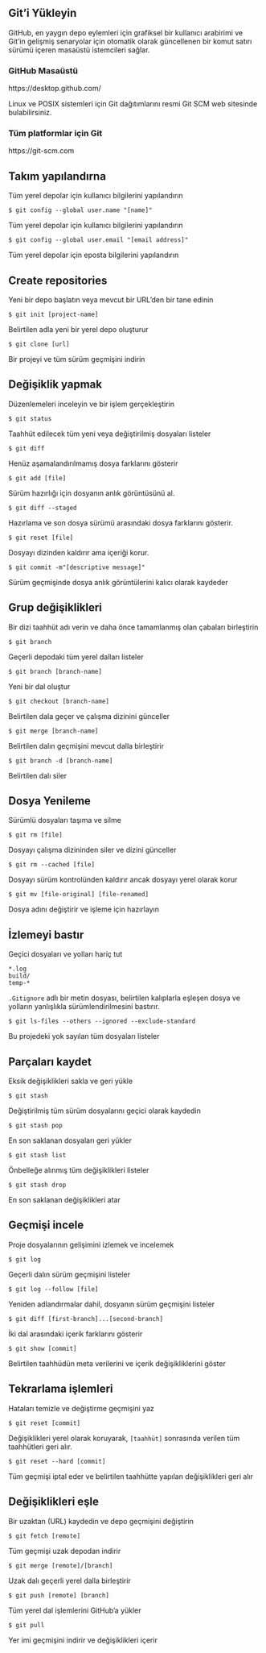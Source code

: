 <div class="col-md-6">
    
<h2 id="giti-yükleyin">Git’i Yükleyin</h2>
<p>GitHub, en yaygın depo eylemleri için grafiksel bir kullanıcı arabirimi ve Git’in gelişmiş senaryolar için otomatik olarak güncellenen bir komut satırı sürümü içeren masaüstü istemcileri sağlar.</p>

<h3 id="github-masaüstü">GitHub Masaüstü</h3>
<p>https://desktop.github.com/</p>

<p>Linux ve POSIX sistemleri için Git dağıtımlarını resmi Git SCM web sitesinde bulabilirsiniz.</p>

<h3 id="tüm-platformlar-için-git">Tüm platformlar için Git</h3>
<p>https://git-scm.com</p>

<h2 id="takım-yapılandırna">Takım yapılandırna</h2>
<p>Tüm yerel depolar için kullanıcı bilgilerini yapılandırın</p>

<p><code class="language-plaintext highlighter-rouge">$ git config --global user.name "[name]"</code></p>

<p>Tüm yerel depolar için kullanıcı bilgilerini yapılandırın</p>

<p><code class="language-plaintext highlighter-rouge">$ git config --global user.email "[email address]"</code></p>

<p>Tüm yerel depolar için eposta bilgilerini yapılandırın</p>

<h2 id="create-repositories">Create repositories</h2>
<p>Yeni bir depo başlatın veya mevcut bir URL’den bir tane edinin</p>

<p><code class="language-plaintext highlighter-rouge">$ git init [project-name]</code></p>

<p>Belirtilen adla yeni bir yerel depo oluşturur</p>

<p><code class="language-plaintext highlighter-rouge">$ git clone [url]</code></p>

<p>Bir projeyi ve tüm sürüm geçmişini indirin</p>


</div>

<div class="col-md-6">
    
<h2 id="değişiklik-yapmak">Değişiklik yapmak</h2>
<p>Düzenlemeleri inceleyin ve bir işlem gerçekleştirin</p>

<p><code class="language-plaintext highlighter-rouge">$ git status</code></p>

<p>Taahhüt edilecek tüm yeni veya değiştirilmiş dosyaları listeler</p>

<p><code class="language-plaintext highlighter-rouge">$ git diff</code></p>

<p>Henüz aşamalandırılmamış dosya farklarını gösterir</p>

<p><code class="language-plaintext highlighter-rouge">$ git add [file]</code></p>

<p>Sürüm hazırlığı için dosyanın anlık görüntüsünü al.</p>

<p><code class="language-plaintext highlighter-rouge">$ git diff --staged</code></p>

<p>Hazırlama ve son dosya sürümü arasındaki dosya farklarını gösterir.</p>

<p><code class="language-plaintext highlighter-rouge">$ git reset [file]</code></p>

<p>Dosyayı dizinden kaldırır ama içeriği korur.</p>

<p><code class="language-plaintext highlighter-rouge">$ git commit -m"[descriptive message]"</code></p>

<p>Sürüm geçmişinde dosya anlık görüntülerini kalıcı olarak kaydeder</p>

<h2 id="grup-değişiklikleri">Grup değişiklikleri</h2>
<p>Bir dizi taahhüt adı verin ve daha önce tamamlanmış olan çabaları birleştirin</p>

<p><code class="language-plaintext highlighter-rouge">$ git branch</code></p>

<p>Geçerli depodaki tüm yerel dalları listeler</p>

<p><code class="language-plaintext highlighter-rouge">$ git branch [branch-name]</code></p>

<p>Yeni bir dal oluştur</p>

<p><code class="language-plaintext highlighter-rouge">$ git checkout [branch-name]</code></p>

<p>Belirtilen dala geçer ve çalışma dizinini günceller</p>

<p><code class="language-plaintext highlighter-rouge">$ git merge [branch-name]</code></p>

<p>Belirtilen dalın geçmişini mevcut dalla birleştirir</p>

<p><code class="language-plaintext highlighter-rouge">$ git branch -d [branch-name]</code></p>

<p>Belirtilen dalı siler</p>

</div>
<div class="clearfix"></div>

<div class="col-md-6">
    
<h2 id="dosya-yenileme">Dosya Yenileme</h2>
<p>Sürümlü dosyaları taşıma ve silme</p>

<p><code class="language-plaintext highlighter-rouge">$ git rm [file]</code></p>

<p>Dosyayı çalışma dizininden siler ve dizini günceller</p>

<p><code class="language-plaintext highlighter-rouge">$ git rm --cached [file]</code></p>

<p>Dosyayı sürüm kontrolünden kaldırır ancak dosyayı yerel olarak korur</p>

<p><code class="language-plaintext highlighter-rouge">$ git mv [file-original] [file-renamed]</code></p>

<p>Dosya adını değiştirir ve işleme için hazırlayın</p>

<h2 id="i̇zlemeyi-bastır">İzlemeyi bastır</h2>
<p>Geçici dosyaları ve yolları hariç tut</p>

<div class="language-plaintext highlighter-rouge"><div class="highlight"><pre class="highlight"><code>*.log
build/
temp-*
</code></pre></div></div>

<p><code class="language-plaintext highlighter-rouge">.Gitignore</code> adlı bir metin dosyası, belirtilen kalıplarla eşleşen dosya ve yolların yanlışlıkla sürümlendirilmesini bastırır.</p>

<p><code class="language-plaintext highlighter-rouge">$ git ls-files --others --ignored --exclude-standard</code></p>

<p>Bu projedeki yok sayılan tüm dosyaları listeler</p>

<h2 id="parçaları-kaydet">Parçaları kaydet</h2>
<p>Eksik değişiklikleri sakla ve geri yükle</p>

<p><code class="language-plaintext highlighter-rouge">$ git stash</code></p>

<p>Değiştirilmiş tüm sürüm dosyalarını geçici olarak kaydedin</p>

<p><code class="language-plaintext highlighter-rouge">$ git stash pop</code></p>

<p>En son saklanan dosyaları geri yükler</p>

<p><code class="language-plaintext highlighter-rouge">$ git stash list</code></p>

<p>Önbelleğe alınmış tüm değişiklikleri listeler</p>

<p><code class="language-plaintext highlighter-rouge">$ git stash drop</code></p>

<p>En son saklanan değişiklikleri atar</p>

</div>

<div class="col-md-6">
    
<h2 id="geçmişi-incele">Geçmişi incele</h2>
<p>Proje dosyalarının gelişimini izlemek ve incelemek</p>

<p><code class="language-plaintext highlighter-rouge">$ git log</code></p>

<p>Geçerli dalın sürüm geçmişini listeler</p>

<p><code class="language-plaintext highlighter-rouge">$ git log --follow [file]</code></p>

<p>Yeniden adlandırmalar dahil, dosyanın sürüm geçmişini listeler</p>

<p><code class="language-plaintext highlighter-rouge">$ git diff [first-branch]...[second-branch]</code></p>

<p>İki dal arasındaki içerik farklarını gösterir</p>

<p><code class="language-plaintext highlighter-rouge">$ git show [commit]</code></p>

<p>Belirtilen taahhüdün meta verilerini ve içerik değişikliklerini göster</p>

<h2 id="tekrarlama-işlemleri">Tekrarlama işlemleri</h2>
<p>Hataları temizle ve değiştirme geçmişini yaz</p>

<p><code class="language-plaintext highlighter-rouge">$ git reset [commit]</code></p>

<p>Değişiklikleri yerel olarak koruyarak, <code class="language-plaintext highlighter-rouge">[taahhüt]</code> sonrasında verilen tüm taahhütleri geri alır.</p>

<p><code class="language-plaintext highlighter-rouge">$ git reset --hard [commit]</code></p>

<p>Tüm geçmişi iptal eder ve belirtilen taahhütte yapılan değişiklikleri geri alır</p>

<h2 id="değişiklikleri-eşle">Değişiklikleri eşle</h2>
<p>Bir uzaktan (URL) kaydedin ve depo geçmişini değiştirin</p>

<p><code class="language-plaintext highlighter-rouge">$ git fetch [remote]</code></p>

<p>Tüm geçmişi uzak depodan indirir</p>

<p><code class="language-plaintext highlighter-rouge">$ git merge [remote]/[branch]</code></p>

<p>Uzak dalı geçerli yerel dalla birleştirir</p>

<p><code class="language-plaintext highlighter-rouge">$ git push [remote] [branch]</code></p>

<p>Tüm yerel dal işlemlerini GitHub’a yükler</p>

<p><code class="language-plaintext highlighter-rouge">$ git pull</code></p>

<p>Yer imi geçmişini indirir ve değişiklikleri içerir</p>

</div>
